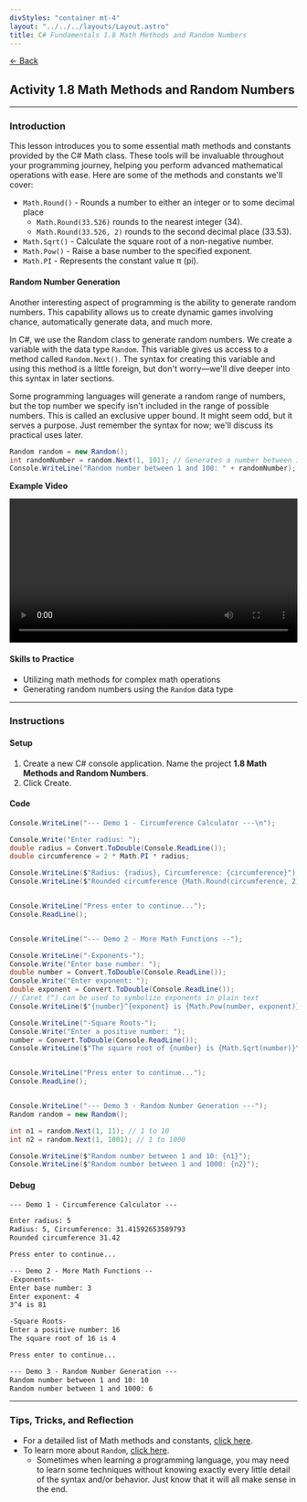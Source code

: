 ```yaml
---
divStyles: "container mt-4"
layout: "../../../layouts/Layout.astro"
title: C# Fundamentals 1.8 Math Methods and Random Numbers
---
```


[← Back](/c-sharp-fundamentals/)

## Activity 1.8 Math Methods and Random Numbers

---

### Introduction

This lesson introduces you to some essential math methods and constants provided by the C# Math class. These tools will be invaluable throughout your programming journey, helping you perform advanced mathematical operations with ease. Here are some of the methods and constants we'll cover:

- `Math.Round()` - Rounds a number to either an integer or to some decimal place
    - `Math.Round(33.526)` rounds to the nearest integer (34).
    - `Math.Round(33.526, 2)` rounds to the second decimal place (33.53).
- `Math.Sqrt()` - Calculate the square root of a non-negative number.
- `Math.Pow()` - Raise a base number to the specified exponent.
- `Math.PI` - Represents the constant value π (pi).

#### Random Number Generation

Another interesting aspect of programming is the ability to generate random numbers. This capability allows us to create dynamic games involving chance, automatically generate data, and much more.

In C#, we use the Random class to generate random numbers. We create a variable with the data type `Random`. This variable gives us access to a method called `Random.Next()`. The syntax for creating this variable and using this method is a little foreign, but don't worry—we'll dive deeper into this syntax in later sections.

Some programming languages will generate a random range of numbers, but the top number we specify isn't included in the range of possible numbers. This is called an exclusive upper bound. It might seem odd, but it serves a purpose. Just remember the syntax for now; we'll discuss its practical uses later.

```cs
Random random = new Random();
int randomNumber = random.Next(1, 101); // Generates a number between 1 and 100
Console.WriteLine("Random number between 1 and 100: " + randomNumber);
```

**Example Video**

<video src="/courses/c-sharp-fundamentals/random-number-generation-animation.mp4" controls style="width: 100%; max-width: 640px;"></video>

#### Skills to Practice

- Utilizing math methods for complex math operations
- Generating random numbers using the `Random` data type

---

### Instructions

#### Setup

1. Create a new C# console application. Name the project **1.8 Math Methods and Random Numbers**.
2. Click Create.

#### Code

```cs
Console.WriteLine("--- Demo 1 - Circumference Calculator ---\n");

Console.Write("Enter radius: ");
double radius = Convert.ToDouble(Console.ReadLine());
double circumference = 2 * Math.PI * radius;

Console.WriteLine($"Radius: {radius}, Circumference: {circumference}");
Console.WriteLine($"Rounded circumference {Math.Round(circumference, 2)}\n");


Console.WriteLine("Press enter to continue...");
Console.ReadLine();


Console.WriteLine("--- Demo 2 - More Math Functions --");

Console.WriteLine("-Exponents-");
Console.Write("Enter base number: ");
double number = Convert.ToDouble(Console.ReadLine());
Console.Write("Enter exponent: ");
double exponent = Convert.ToDouble(Console.ReadLine());
// Caret (^) can be used to symbolize exponents in plain text
Console.WriteLine($"{number}^{exponent} is {Math.Pow(number, exponent)}\n");

Console.WriteLine("-Square Roots-");
Console.Write("Enter a positive number: ");
number = Convert.ToDouble(Console.ReadLine());
Console.WriteLine($"The square root of {number} is {Math.Sqrt(number)}\n");


Console.WriteLine("Press enter to continue...");
Console.ReadLine();


Console.WriteLine("--- Demo 3 - Random Number Generation ---");
Random random = new Random();

int n1 = random.Next(1, 11); // 1 to 10
int n2 = random.Next(1, 1001); // 1 to 1000

Console.WriteLine($"Random number between 1 and 10: {n1}");
Console.WriteLine($"Random number between 1 and 1000: {n2}");
```

#### Debug

```txt
--- Demo 1 - Circumference Calculator ---

Enter radius: 5
Radius: 5, Circumference: 31.41592653589793
Rounded circumference 31.42

Press enter to continue...

--- Demo 2 - More Math Functions --
-Exponents-
Enter base number: 3
Enter exponent: 4
3^4 is 81

-Square Roots-
Enter a positive number: 16
The square root of 16 is 4

Press enter to continue...

--- Demo 3 - Random Number Generation ---
Random number between 1 and 10: 10
Random number between 1 and 1000: 6
```

---

### Tips, Tricks, and Reflection

- For a detailed list of Math methods and constants, <a href="https://learn.microsoft.com/en-us/dotnet/api/system.math" target="_blank">click here</a>.
- To learn more about `Random`, <a href="https://learn.microsoft.com/en-us/dotnet/api/system.random" target="_blank">click here</a>.
    - Sometimes when learning a programming language, you may need to learn some techniques without knowing exactly every little detail of the syntax and/or behavior. Just know that it will all make sense in the end.